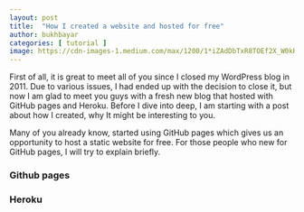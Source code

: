 ```yaml
---
layout: post
title:  "How I created a website and hosted for free"
author: bukhbayar
categories: [ tutorial ]
image: https://cdn-images-1.medium.com/max/1200/1*iZAdDbTxR8TOEf2X_W0kHA.jpeg
---
```


First of all, it is great to meet all of you since I closed my WordPress blog in 2011. Due to various issues, I had ended up with the decision to close it, but now I am glad to meet you guys with a fresh new blog that hosted with GitHub pages and Heroku.
Before I dive into deep, I am starting with a post about how I created, why It might be interesting to you. 

Many of you already know, started using GitHub pages which gives us an opportunity to host a static website for free. 
For those people who new for GitHub pages, I will try to explain briefly.


### Github pages


### Heroku 